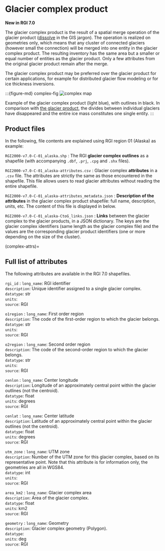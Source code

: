 # Glacier complex product

**New in RGI 7.0**

The glacier complex product is the result of a spatial merge operation of the glacier product ([dissolve](http://wiki.gis.com/wiki/index.php/Dissolve) in the GIS jargon). The operation is realized on geometries only, which means that any cluster of connected glaciers (however small the connection) will be merged into one entity in the glacier complex product. The resulting inventory has the same area but a smaller or equal number of entities as the glacier product. Only a few attributes from the original glacier product remain after the merge.

The glacier complex product may be preferred over the glacier product for certain applications, for example for distributed glacier flow modeling or for ice thickness inversions.

:::{figure-md} complex-fig
<img src="../img/example_complex.png" alt="complex map" class="bg-primary mb-1">

Example of the glacier complex product (light blue), with outlines in black. In comparison with [the glacier product](glacier-fig), the divides between individual glaciers have disappeared and the entire ice mass constitutes one single entity.
:::

## Product files

In the following, file contents are explained using RGI region 01 (Alaska) as example:

`RGI2000-v7.0-C-01_alaska.shp`
: The RGI **glacier complex outlines** as a shapefile (with accompanying `.dbf`, `.prj`, `.cpg` and `.shx` files).

`RGI2000-v7.0-C-01_alaska-attributes.csv`
: Glacier complex **attributes** in a `.csv` file. The attributes are strictly the same as those encountered in the shapefile. This file allows users to read glacier attributes without reading the entire shapefile.

`RGI2000-v7.0-C-01_alaska-attributes_metadata.json`
: **Description of the attributes** in the glacier complex product shapefile: full name, description, units, etc. The content of this file is displayed in [](complex-attrs) below.

`RGI2000-v7.0-C-01_alaska-CtoG_links.json`
: **Links** between the glacier complex to the glacier products, in a JSON dictionary. The keys are the glacier complex identifiers (same length as the glacier complex file) and the values are the corresponding glacier product identifiers (one or more depending on the size of the cluster).

(complex-attrs)=
## Full list of attributes

The following attributes are available in the RGI 7.0 shapefiles.

`rgi_id`
: `long_name`: RGI identifier <br/> `description`: Unique identifier assigned to a single glacier complex. <br/> `datatype`: str <br/> `units`:  <br/> `source`: RGI

`o1region`
: `long_name`: First order region <br/> `description`: The code of the first-order region to which the glacier belongs. <br/> `datatype`: str <br/> `units`:  <br/> `source`: RGI

`o2region`
: `long_name`: Second order region <br/> `description`: The code of the second-order region to which the glacier belongs. <br/> `datatype`: str <br/> `units`:  <br/> `source`: RGI

`cenlon`
: `long_name`: Center longitude <br/> `description`: Longitude of an approximately central point within the glacier outlines (not the centroid). <br/> `datatype`: float <br/> `units`: degrees <br/> `source`: RGI

`cenlat`
: `long_name`: Center latitude <br/> `description`: Latitude of an approximately central point within the glacier outlines (not the centroid). <br/> `datatype`: float <br/> `units`: degrees <br/> `source`: RGI

`utm_zone`
: `long_name`: UTM zone <br/> `description`: Number of the UTM zone for this glacier complex, based on its representative point. Note that this attribute is for information only, the geometries are all in WGS84. <br/> `datatype`: int <br/> `units`:  <br/> `source`: RGI

`area_km2`
: `long_name`: Glacier complex area <br/> `description`: Area of the glacier complex. <br/> `datatype`: float <br/> `units`: km2 <br/> `source`: RGI

`geometry`
: `long_name`: Geometry <br/> `description`: Glacier complex geometry (Polygon). <br/> `datatype`:  <br/> `units`: deg <br/> `source`: RGI
